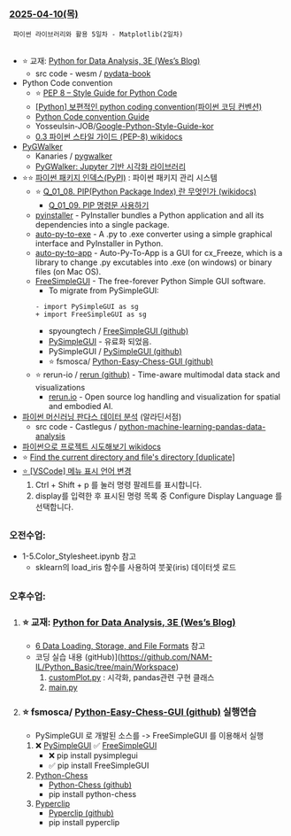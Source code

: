 ### [ 2025-04-10(목) ](https://github.com/NAM-IL/Python_Basic/blob/main/%EC%88%98%EC%97%85%EB%82%B4%EC%9A%A9/04%EC%9B%94/2025-04-10.md)
```
 파이썬 라이브러리와 활용 5일차 - Matplotlib(2일차)
```
##
- ⭐ 교재: [Python for Data Analysis, 3E (Wes’s Blog)](https://wesmckinney.com/book/)
    - src code - wesm / [pydata-book](https://github.com/wesm/pydata-book/tree/3rd-edition)
- Python Code convention
    - ⭐ [PEP 8 – Style Guide for Python Code](https://peps.python.org/pep-0008/)
    - [[Python] 보편적인 python coding convention(파이썬 코딩 컨벤션)](https://spidyweb.tistory.com/376)
    - [Python Code convention Guide](convention)
    - Yosseulsin-JOB/[Google-Python-Style-Guide-kor](https://github.com/Yosseulsin-JOB/Google-Python-Style-Guide-kor)
    - [0.3 파이썬 스타일 가이드 (PEP-8) wikidocs](https://wikidocs.net/7896)
- [PyGWalker](https://docs.kanaries.net/ko/pygwalker/index)
    - Kanaries / [pygwalker](https://github.com/kanaries/pygwalker)
    - [PyGWalker: Jupyter 기반 시각화 라이브러리](https://wikidocs.net/226689)
- ⭐⭐ [파이썬 패키지 인덱스(PyPI)](https://pypi.org/) : 파이썬 패키지 관리 시스템
    - ⭐ [Q_01_08. PIP(Python Package Index) 란 무엇인가 (wikidocs)](https://wikidocs.net/253762)
        - [Q_01_09. PIP 명령문 사용하기](https://wikidocs.net/253761)
    - [pyinstaller](https://pypi.org/project/pyinstaller/) - PyInstaller bundles a Python application and all its dependencies into a single package.
    - [auto-py-to-exe](https://pypi.org/project/auto-py-to-exe/) - A .py to .exe converter using a simple graphical interface and PyInstaller in Python.
    - [auto-py-to-app](https://pypi.org/project/auto-py-to-app/) - Auto-Py-To-App is a GUI for cx_Freeze, which is a library to change .py excutables into .exe (on windows) or binary files (on Mac OS).
    - [FreeSimpleGUI](https://pypi.org/project/FreeSimpleGUI/) - The free-forever Python Simple GUI software.
        - To migrate from PySimpleGUI:
        ```
        - import PySimpleGUI as sg
        + import FreeSimpleGUI as sg
        ```
        - spyoungtech / [FreeSimpleGUI (github)](https://github.com/spyoungtech/FreeSimpleGUI)
        - [PySimpleGUI](https://pypi.org/project/PySimpleGUI/) - 유료화 되었음.
        - PySimpleGUI / [PySimpleGUI (github)](https://github.com/PySimpleGUI/PySimpleGUI)
        - ⭐ fsmosca/ [Python-Easy-Chess-GUI (github)](https://github.com/fsmosca/Python-Easy-Chess-GUI)
    - ⭐ rerun-io / [rerun (github)](https://github.com/rerun-io/rerun) - Time-aware multimodal data stack and visualizations
        - [rerun.io](https://rerun.io/) - Open source log handling and visualization for spatial and embodied AI.
- [파이썬 머신러닝 판다스 데이터 분석](https://www.aladin.co.kr/shop/wproduct.aspx?ItemId=193862021&srsltid=AfmBOooEE8vk1OOTBBfYPQNJ7v_x5sMJx7eh4ytzowCZlQvXcw7bo860) (알라딘서점)
    - src code - Castlegus / [python-machine-learning-pandas-data-analysis](https://github.com/Castlegus/python-machine-learning-pandas-data-analysis)
- [파이썬으로 프로젝트 시도해보기 wikidocs](https://wikidocs.net/book/8807)
- ⭐ [Find the current directory and file's directory [duplicate]](https://stackoverflow.com/questions/5137497/find-the-current-directory-and-files-directory)
- [⭐ [VSCode] 메뉴 표시 언어 변경](https://usingu.co.kr/frontend/vscode/vscode-%EB%A9%94%EB%89%B4-%ED%91%9C%EC%8B%9C-%EC%96%B8%EC%96%B4-%EB%B3%80%EA%B2%BD/)
    1. Ctrl + Shift + p 를 눌러 명령 팔레트를 표시합니다.
    2. display를 입력한 후 표시된 명령 목록 중 Configure Display Language 를 선택합니다.
##
### 오전수업:
- 1-5.Color_Stylesheet.ipynb 참고
    - sklearn의 load_iris 함수를 사용하여 붓꽃(iris) 데이터셋 로드

##
### 오후수업:
1. ### ⭐ 교재: [Python for Data Analysis, 3E (Wes’s Blog)](https://wesmckinney.com/book/)
    - [6  Data Loading, Storage, and File Formats](https://wesmckinney.com/book/accessing-data) 참고
    - 코딩 실습 내용 (gitHub)](https://github.com/NAM-IL/Python_Basic/tree/main/Workspace)
        1. [customPlot.py](https://github.com/NAM-IL/Python_Basic/blob/main/Workspace/customPlot.py) : 시각화, pandas관련 구현 클래스
        2. [main.py](https://github.com/NAM-IL/Python_Basic/blob/main/Workspace/main.py)

2. ### ⭐ fsmosca/ [Python-Easy-Chess-GUI (github)](https://github.com/fsmosca/Python-Easy-Chess-GUI) 실행연습
    - PySimpleGUI 로 개발된 소스를 -> FreeSimpleGUI 를 이용해서 실행
    1. ❌ [PySimpleGUI](https://github.com/PySimpleGUI/PySimpleGUI) ✅ [FreeSimpleGUI](https://pypi.org/project/FreeSimpleGUI/)
        - ❌ pip install pysimplegui
        - ✅ pip install FreeSimpleGUI
    2. [Python-Chess](https://pypi.org/project/python-chess/)
        - [Python-Chess (github)](https://github.com/niklasf/python-chess)
        - pip install python-chess
    3. [Pyperclip](https://pypi.org/project/pyperclip/)
        - [Pyperclip (github)](https://github.com/asweigart/pyperclip)
        - pip install pyperclip
